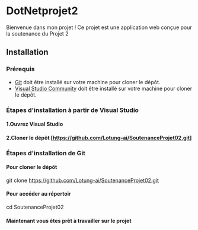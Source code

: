 # DotNetprojet2
Bienvenue dans mon projet ! Ce projet est une application web conçue pour la soutenance du Projet 2

## Installation

### Prérequis
- [Git]([https://git-scm.com/](https://git-scm.com/downloads)) doit être installé sur votre machine pour cloner le dépôt.
- [Visual Studio Community]([https://visualstudio.microsoft.com/fr/downloads/]) doit être installé sur votre machine pour cloner le dépôt.

### Étapes d'installation à partir de Visual Studio
#### 1.Ouvrez Visual Studio
#### 2.Cloner le dépôt [https://github.com/Lotung-ai/SoutenanceProjet02.git]

### Étapes d'installation de Git
#### Pour cloner le dépôt
git clone https://github.com/Lotung-ai/SoutenanceProjet02.git
#### Pour accéder au répertoir
cd SoutenanceProjet02
#### Maintenant vous êtes prêt à travailler sur le projet


